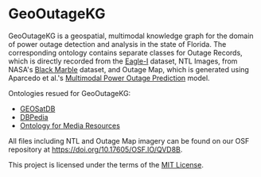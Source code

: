 # GeoOutageKG

GeoOutageKG is a geospatial, multimodal knowledge graph for the domain of power outage detection and analysis in the state of Florida. The corresponding ontology contains separate classes for Outage Records, which is directly recorded from the [Eagle-I](https://doi.org/10.13139/ORNLNCCS/1975202) dataset, NTL Images, from NASA's [Black Marble](https://doi.org/10.1016/j.rse.2018.03.017) dataset, and Outage Map, which is generated using Aparcedo et al.'s [Multimodal Power Outage Prediction](https://doi.org/10.48550/arXiv.2410.00017) model.

Ontologies resued for GeoOutageKG:
- [GEOSatDB](https://doi.org/10.1080/20964471.2024.2331992)
- [DBPedia](https://www.dbpedia.org/)
- [Ontology for Media Resources](https://www.w3.org/ns/ma-ont)

All files including NTL and Outage Map imagery can be found on our OSF repository at https://doi.org/10.17605/OSF.IO/QVD8B.

This project is licensed under the terms of the [MIT License](./LICENSE).